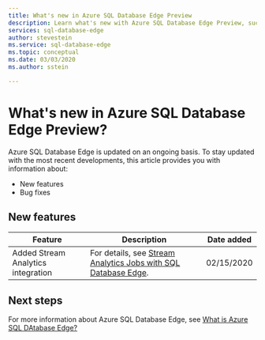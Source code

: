 ```yaml
---
title: What's new in Azure SQL Database Edge Preview
description: Learn what's new with Azure SQL Database Edge Preview, such as the latest release notes, known issues, bug fixes, deprecated functionality, and upcoming changes.
services: sql-database-edge
author: stevestein
ms.service: sql-database-edge
ms.topic: conceptual
ms.date: 03/03/2020
ms.author: sstein

---
```

# What's new in Azure SQL Database Edge Preview?

Azure SQL Database Edge is updated on an ongoing basis. To stay updated with the most recent developments, this article provides you with information about:

- New features
- Bug fixes

## New features

|Feature  |Description  |Date added  |
|---------|---------|---------|
|Added Stream Analytics integration|For details, see [Stream Analytics Jobs with SQL Database Edge](stream-analytics.md).|02/15/2020|

## Next steps

For more information about Azure SQL Database Edge, see [What is Azure SQL DAtabase Edge?](overview.md)
